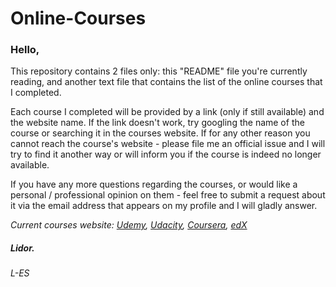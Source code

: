 # Online-Courses
### Hello,

This repository contains 2 files only: this "README" file you're currently reading, and another text file that contains the list of the online courses that I completed.

Each course I completed will be provided by a link (only if still available) and the website name. If the link doesn't work, try googling the name of the course or searching it in the courses website. If for any other reason you cannot reach the course's website - please file me an official issue and I will try to find it another way or will inform you if the course is indeed no longer available. 

If you have any more questions regarding the courses, or would like a personal / professional opinion on them - feel free to submit a request about it via the email address that appears on my profile and I will gladly answer.


_Current courses website: [Udemy](https://www.udemy.com/), [Udacity](https://www.udacity.com/), [Coursera](https://www.coursera.org/), [edX](https://www.edx.org/)_

##### Lidor.
###### L-ES

